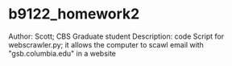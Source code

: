 # b9122_homework2
Author: Scott; CBS Graduate student 
Description: code Script for webscrawler.py; it allows the computer to scawl email with "gsb.columbia.edu" in a website
